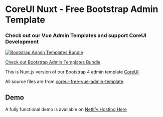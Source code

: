 # CoreUI Nuxt - Free Bootstrap Admin Template 

### Check out our Vue Admin Templates and support CoreUI Development

[![Bootstrap Admin Templates Bundle](https://genesisui.com/img/bundle2.png)](https://genesisui.com/bundle.html?support=1)

[Check out Bootstrap Admin Templates Bundle](https://genesisui.com/bundle.html?support=1)

This is Nuxt.js version of our Bootstrap 4 admin template [CoreUI](https://github.com/coreui/coreui-free-bootstrap-admin-template).

All source files are from [coreui-free-vue-admin-template](https://github.com/coreui/coreui-free-vue-admin-template).

## Demo

A fully functional demo is available on [Netlify Hosting Here](https://coreui-free-nuxt-admin-template.netlify.com/dashboard)

